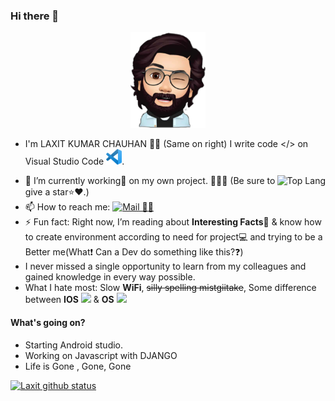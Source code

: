 ### Hi there 👋
 <p align="center">
<img src="src/AVATAR.png" alt="Avatar" width="120px">
</p>

- I'm LAXIT KUMAR CHAUHAN 🧒🏻 (Same on right) I write code </> on Visual Studio Code <img src="src/vs.png" width="25">.
<img src="https://github-readme-stats.vercel.app/api/top-langs/?username=kumarlaxit&theme=radical" alt="Top Lang" align="right"/>

 - 🔭 I’m currently working💼 on my own project. 📝🌳🌲 (Be sure to give a star⭐️❤️.)
 - 📫 How to reach me: [![Mail 📩📧](src/gmail.png)](mailto:kumarlaxitchauhan1410@gmail.com)
 - ⚡️ Fun fact: Right now, I’m reading about **Interesting Facts**📒 & know how to create environment according to need for project💻 and trying to be a Better me(What❗️ Can a Dev do something like this?❓)
 -  I never missed a single opportunity to learn from my colleagues and gained knowledge in every way possible.
 - What I hate most: Slow **WiFi**,  ~~silly spelling mistgiitake~~, Some difference between **IOS** <img src="src/IOS.png" width="25"> & **OS** <img src="src/OS.png" width="25">

#### What's going on?
 - Starting Android studio.
 - Working on Javascript with DJANGO
 - Life is Gone , Gone, Gone


[![Laxit github status](https://github-readme-stats.vercel.app/api?username=kumarlaxit&count_private=true&show_icons=true&theme=radical)](https://github.com/anuraghazra/github-readme-stats)
<!-- #### Do you have any blog?
Yup we got you covered i am too much excited.
There is a too long story how this came to life. The story will be in about section. Wanna visit, just click on this👇👇.
<p align="center">
  <a href="https://blog.darkraspberry.me"><img src="../../blob/master/src/blog.png" alt="blog" /><a>
</p> -->


